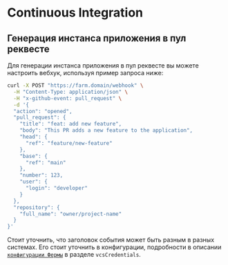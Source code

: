 # Continuous Integration

## Генерация инстанса приложения в пул реквесте

Для генерации инстанса приложения в пул реквесте вы можете настроить вебхук, используя пример запроса ниже:

```bash
curl -X POST "https://farm.domain/webhook" \
  -H "Content-Type: application/json" \
  -H "x-github-event: pull_request" \
  -d '{
  "action": "opened",
  "pull_request": {
    "title": "feat: add new feature",
    "body": "This PR adds a new feature to the application",
    "head": {
      "ref": "feature/new-feature"
    },
    "base": {
      "ref": "main"
    },
    "number": 123,
    "user": {
      "login": "developer"
    }
  },
  "repository": {
    "full_name": "owner/project-name"
  }
}'
```

Стоит уточнить, что заголовок события может быть разным в разных системах. Его стоит уточнить в конфигурации, подробности в описании [`конфигурации Фермы`](./farm-config-json.md) в разделе `vcsCredentials`.
